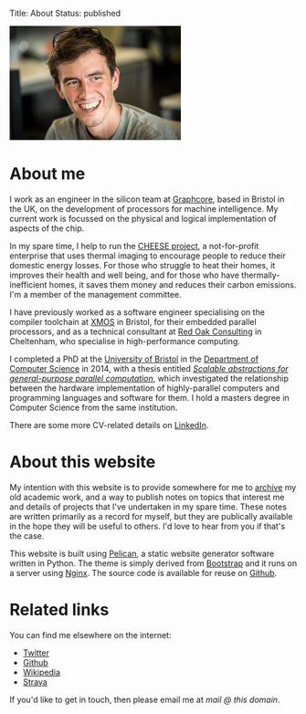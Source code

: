 Title: About
Status: published

<img src="/images/mugshot.jpg" width="300" class="img-fluid">

# About me

I work as an engineer in the silicon team at
[Graphcore](http://www.graphcore.ai), based in Bristol in the UK, on the
development of processors for machine intelligence. My current work is
focussed on the physical and logical implementation of aspects of the chip.

In my spare time, I help to run the [CHEESE project](http://cheeseproject.co.uk),
a not-for-profit enterprise that uses thermal imaging to encourage people to reduce
their domestic energy losses. For those who struggle to heat their homes, it improves
their health and well being, and for those who have thermally-inefficient
homes, it saves them money and reduces their carbon emissions. I'm a member of
the management committee.

I have previously worked as a software engineer specialising on the compiler
toolchain at [XMOS](http://www.xmos.com) in Bristol, for their embedded
parallel processors, and as a technical consultant at [Red Oak
Consulting](http://www.redoakconsulting.co.uk) in Cheltenham, who specialise in
high-performance computing.

I completed a PhD at the [University of Bristol](http://www.bris.ac.uk) in the
[Department of Computer Science](http://www.cs.bris.ac.uk) in 2014, with a
thesis entitled *[Scalable abstractions for general-purpose parallel
computation]({filename}/thesis.md)*, which investigated the relationship
between the hardware implementation of highly-parallel computers and
programming languages and software for them. I hold a masters degree in
Computer Science from the same institution.

There are some more CV-related details on
[LinkedIn](https://www.linkedin.com/in/jameswhanlon).

# About this website

My intention with this website is to provide somewhere for me to
[archive](/archive.html) my old academic work, and a way to publish notes on
topics that interest me and details of projects that I've undertaken in my
spare time. These notes are written primarily as a record for myself, but they
are publically available in the hope they will be useful to others. I'd
love to hear from you if that's the case.

This website is built using [Pelican](https://blog.getpelican.com), a static
website generator software written in Python. The theme is simply derived from
[Bootstrap](https://getbootstrap.com) and it runs on a server using
[Nginx](https://www.nginx.com). The source code is available for reuse on
[Github](https://github.com/jameshanlon/homepage).

# Related links

You can find me elsewhere on the internet:

* [Twitter](https://twitter.com/jameswhanlon)
* [Github](https://github.com/jameshanlon)
* [Wikipedia](http://en.wikipedia.org/wiki/User:JamieHanlon)
* [Strava](https://www.strava.com/athletes/5351937)

If you'd like to get in touch, then please email me at *mail @ this domain*.
